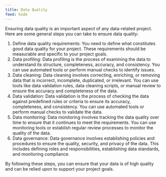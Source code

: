```yaml
---
title: Data Quality
feed: hide
---
```

Ensuring data quality is an important aspect of any data-related project. Here are some general steps you can take to ensure data quality:

1.  Define data quality requirements: You need to define what constitutes good data quality for your project. These requirements should be measurable and specific to your project goals.
2.  Data profiling: Data profiling is the process of examining the data to understand its structure, completeness, accuracy, and consistency. You can use automated tools or perform manual checks to identify issues.
3.  Data cleaning: Data cleaning involves correcting, enriching, or removing data that is incorrect, incomplete, duplicated, or irrelevant. You can use tools like data validation rules, data cleaning scripts, or manual review to ensure the accuracy and completeness of the data.
4.  Data validation: Data validation is the process of checking the data against predefined rules or criteria to ensure its accuracy, completeness, and consistency. You can use automated tools or perform manual checks to validate the data.
5.  Data monitoring: Data monitoring involves tracking the data quality over time to ensure that it continues to meet the requirements. You can use monitoring tools or establish regular review processes to monitor the quality of the data.
6.  Data governance: Data governance involves establishing policies and procedures to ensure the quality, security, and privacy of the data. This includes defining roles and responsibilities, establishing data standards, and monitoring compliance.

By following these steps, you can ensure that your data is of high quality and can be relied upon to support your project goals.